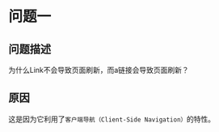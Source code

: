 <!--
 * @Description: 
 * @Author: DYT
 * @Date: 2025-03-19 13:54:05
 * @LastEditTime: 2025-03-19 14:29:48
 * @LastEditors: DYT
-->
# 问题一
## 问题描述
为什么Link不会导致页面刷新，而a链接会导致页面刷新？     
## 原因 
这是因为它利用了`客户端导航（Client-Side Navigation）`的特性。
